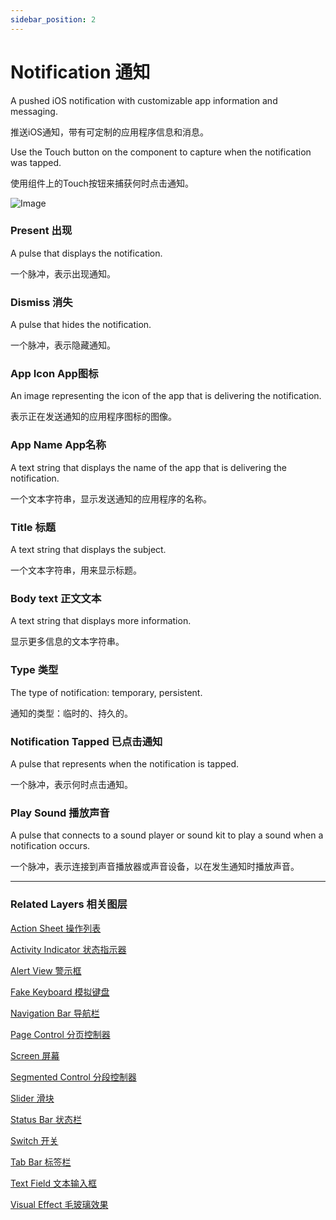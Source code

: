 ```yaml
---
sidebar_position: 2
---
```


# Notification 通知

A pushed iOS notification with customizable app information and messaging.

推送iOS通知，带有可定制的应用程序信息和消息。

Use the Touch button on the component to capture when the notification was tapped.

使用组件上的Touch按钮来捕获何时点击通知。

![Image](https://s3.us-west-2.amazonaws.com/secure.notion-static.com/94ee452e-55b0-4936-984b-33244223f273/Untitled.png?X-Amz-Algorithm=AWS4-HMAC-SHA256&X-Amz-Content-Sha256=UNSIGNED-PAYLOAD&X-Amz-Credential=AKIAT73L2G45EIPT3X45%2F20220602%2Fus-west-2%2Fs3%2Faws4_request&X-Amz-Date=20220602T190648Z&X-Amz-Expires=86400&X-Amz-Signature=72d712c554edbc5e5e9599831d49ef711a8185bda06ac57495a4ba8da240c77c&X-Amz-SignedHeaders=host&response-content-disposition=filename%20%3D%22Untitled.png%22&x-id=GetObject)

### Present 出现

A pulse that displays the notification.

一个脉冲，表示出现通知。

### Dismiss 消失

A pulse that hides the notification.

一个脉冲，表示隐藏通知。

### App Icon App图标

An image representing the icon of the app that is delivering the notification.

表示正在发送通知的应用程序图标的图像。

### App Name App名称

A text string that displays the name of the app that is delivering the notification.

一个文本字符串，显示发送通知的应用程序的名称。

### Title 标题 

A text string that displays the subject.

一个文本字符串，用来显示标题。

### Body text 正文文本

A text string that displays more information.

显示更多信息的文本字符串。

### Type 类型

The type of notification: temporary, persistent.

通知的类型：临时的、持久的。

### Notification Tapped 已点击通知

A pulse that represents when the notification is tapped.

一个脉冲，表示何时点击通知。

### Play Sound 播放声音

A pulse that connects to a sound player or sound kit to play a sound when a notification occurs.

一个脉冲，表示连接到声音播放器或声音设备，以在发生通知时播放声音。

------

### Related Layers 相关图层

[Action Sheet 操作列表](./Action%20Sheet.md)

[Activity Indicator 状态指示器](./Activity%20Indicator.md)

[Alert View 警示框](./Alert%20View.md)

[Fake Keyboard 模拟键盘](./Fake%20Keyboard.md)

[Navigation Bar 导航栏](./Navigation%20Bar.md)

[Page Control 分页控制器](./Page%20Control.md)

[Screen 屏幕](./Screen.md)

[Segmented Control 分段控制器](./Segmented%20Control.md)

[Slider 滑块](./Slider.md)

[Status Bar 状态栏](./Status%20bar.md)

[Switch 开关](./Switch.md)

[Tab Bar 标签栏](./Tab%20Bar.md)

[Text Field 文本输入框](./Text%20Field.md)

[Visual Effect 毛玻璃效果](./Visual%20Effect.md)
